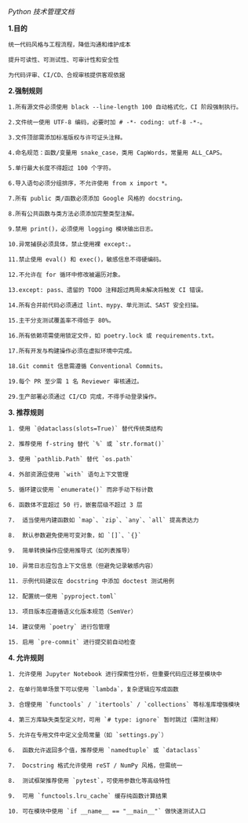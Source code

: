 *Python 技术管理文档*

**1.目的**

    统一代码风格与工程流程，降低沟通和维护成本

    提升可读性、可测试性、可审计性和安全性

    为代码评审、CI/CD、合规审核提供客观依据

**2.强制规则**



    1.所有源文件必须使用 black --line-length 100 自动格式化，CI 阶段强制执行。

    2.文件统一使用 UTF-8 编码，必要时加 # -*- coding: utf-8 -*-。

    3.文件顶部需添加标准版权与许可证头注释。

    4.命名规范：函数/变量用 snake_case，类用 CapWords，常量用 ALL_CAPS。

    5.单行最大长度不得超过 100 个字符。

    6.导入语句必须分组排序，不允许使用 from x import *。

    7.所有 public 类/函数必须添加 Google 风格的 docstring。

    8.所有公共函数与类方法必须添加完整类型注解。

    9.禁用 print()，必须使用 logging 模块输出日志。

    10.异常捕获必须具体，禁止使用裸 except:。

    11.禁止使用 eval() 和 exec()，敏感信息不得硬编码。

    12.不允许在 for 循环中修改被遍历对象。

    13.except: pass、遗留的 TODO 注释超过两周未解决将触发 CI 错误。

    14.所有合并前代码必须通过 lint、mypy、单元测试、SAST 安全扫描。

    15.主干分支测试覆盖率不得低于 80%。

    16.所有依赖项需使用锁定文件，如 poetry.lock 或 requirements.txt。

    17.所有开发与构建操作必须在虚拟环境中完成。

    18.Git commit 信息需遵循 Conventional Commits。

    19.每个 PR 至少需 1 名 Reviewer 审核通过。

    29.生产部署必须通过 CI/CD 完成，不得手动登录操作。


**3. 推荐规则**

    1. 使用 `@dataclass(slots=True)` 替代传统类结构  
   
    2. 推荐使用 f-string 替代 `%` 或 `str.format()`  
   
    3. 使用 `pathlib.Path` 替代 `os.path`  
   
    4. 外部资源应使用 `with` 语句上下文管理  
   
    5. 循环建议使用 `enumerate()` 而非手动下标计数  
   
    6. 函数体不宜超过 50 行，嵌套层级不超过 3 层  
   
    7.  适当使用内建函数如 `map`、`zip`、`any`、`all` 提高表达力  
   
    8.  默认参数避免使用可变对象，如 `[]`、`{}`  
   
    9.  简单转换操作应使用推导式（如列表推导）  
   
    10. 异常日志应包含上下文信息（但避免记录敏感内容）  
   
    11. 示例代码建议在 docstring 中添加 doctest 测试用例  
   
    12. 配置统一使用 `pyproject.toml`  
   
    13. 项目版本应遵循语义化版本规范（SemVer） 
   
    14. 建议使用 `poetry` 进行包管理  
   
    15. 启用 `pre-commit` 进行提交前自动检查



**4. 允许规则**

    1. 允许使用 Jupyter Notebook 进行探索性分析，但重要代码应迁移至模块中  
   
    2. 在单行简单场景下可以使用 `lambda`，复杂逻辑应写成函数  
    
    3. 合理使用 `functools` / `itertools` / `collections` 等标准库增强模块  
    
    4. 第三方库缺失类型定义时，可用 `# type: ignore` 暂时跳过（需附注释）  
   
    5. 允许在专用文件中定义全局常量（如 `settings.py`）  
   
    6.  函数允许返回多个值，推荐使用 `namedtuple` 或 `dataclass`  
   
    7.  Docstring 格式允许使用 reST / NumPy 风格，但需统一  
   
    8.  测试框架推荐使用 `pytest`，可使用参数化等高级特性  
   
    9.  可用 `functools.lru_cache` 缓存纯函数计算结果  
   
    10. 可在模块中使用 `if __name__ == "__main__"` 做快速测试入口
